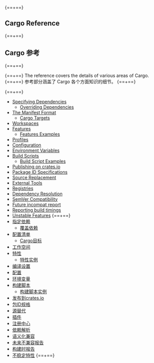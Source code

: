 {==+==}
## Cargo Reference
{==+==}
## Cargo 参考
{==+==}

{==+==}
The reference covers the details of various areas of Cargo.
{==+==}
参考部分涵盖了 Cargo 各个方面知识的细节。
{==+==}

{==+==}
* [Specifying Dependencies](specifying-dependencies.md)
    * [Overriding Dependencies](overriding-dependencies.md)
* [The Manifest Format](manifest.md)
    * [Cargo Targets](cargo-targets.md)
* [Workspaces](workspaces.md)
* [Features](features.md)
    * [Features Examples](features-examples.md)
* [Profiles](profiles.md)
* [Configuration](config.md)
* [Environment Variables](environment-variables.md)
* [Build Scripts](build-scripts.md)
    * [Build Script Examples](build-script-examples.md)
* [Publishing on crates.io](publishing.md)
* [Package ID Specifications](pkgid-spec.md)
* [Source Replacement](source-replacement.md)
* [External Tools](external-tools.md)
* [Registries](registries.md)
* [Dependency Resolution](resolver.md)
* [SemVer Compatibility](semver.md)
* [Future incompat report](future-incompat-report.md)
* [Reporting build timings](timings.md)
* [Unstable Features](unstable.md)
{==+==}
* [指定依赖](specifying-dependencies.md)
    * [覆盖依赖](overriding-dependencies.md)
* [配置清单](manifest.md)
    * [Cargo目标](cargo-targets.md)
* [工作空间](workspaces.md)
* [特性](features.md)
    * [特性实例](features-examples.md)
* [编译设置](profiles.md)
* [配置](config.md)
* [环境变量](environment-variables.md)
* [构建脚本](build-scripts.md)
    * [构建脚本实例](build-script-examples.md)
* [发布到crates.io](publishing.md)
* [包ID规格](pkgid-spec.md)
* [源替代](source-replacement.md)
* [插件](external-tools.md)
* [注册中心](registries.md)
* [依赖解析](resolver.md)
* [语义化兼容](semver.md)
* [未来不兼容报告](future-incompat-report.md)
* [构建时报告](timings.md)
* [不稳定特性](unstable.md)
{==+==}